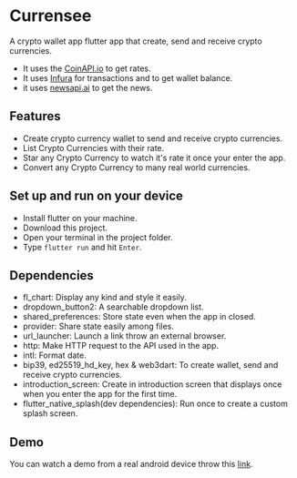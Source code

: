# Currensee

A crypto wallet app flutter app that create, send and receive crypto currencies.

- It uses the [CoinAPI.io](https://www.coinapi.io/) to get rates.
- It uses [Infura](https://www.google.com/url?sa=t&rct=j&q=&esrc=s&source=web&cd=&cad=rja&uact=8&ved=2ahUKEwj4_6jX5aODAxXnwQIHHdWlBa8QFnoECAYQAQ&url=https%3A%2F%2Fwww.infura.io%2F&usg=AOvVaw3KXdXc0pnq7uYTsv-ooMi6&opi=89978449) for transactions and to get wallet balance.
- it uses [newsapi.ai](https://www.newsapi.ai/) to get the news.

## Features

- Create crypto currency wallet to send and receive crypto currencies.
- List Crypto Currencies with their rate.
- Star any Crypto Currency to watch it's rate it once your enter the app.
- Convert any Crypto Currency to many real world currencies.


## Set up and run on your device

- Install flutter on your machine.
- Download this project.
- Open your terminal in the project folder.
- Type `flutter run` and hit `Enter`.


## Dependencies

- fl_chart: Display any kind and style it easily.
- dropdown_button2: A searchable dropdown list.
- shared_preferences: Store state even when the app in closed.
- provider: Share state easily among files.
- url_launcher: Launch a link throw an external browser.
- http: Make HTTP request to the API used in the app.
- intl: Format date.
- bip39, ed25519_hd_key, hex & web3dart: To create wallet, send and receive crypto currencies.
- introduction_screen: Create in introduction screen that displays once when you enter the app for the first time.
- flutter_native_splash(dev dependencies): Run once to create a custom splash screen.

## Demo

You can watch a demo from a real android device throw this [link](https://youtu.be/Yr-4LaeC4Pg?si=RE9cwRqNMNA2T_gY).